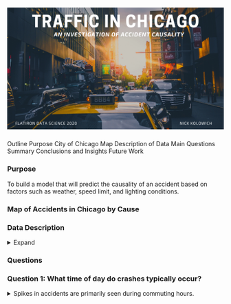 ![png](https://raw.githubusercontent.com/Nick-Kolowich/Project-3-Chicago-Car-Crashes/main/Images/coverphoto.png)

###
Outline
Purpose
City of Chicago Map
Description of Data
Main Questions
Summary Conclusions and Insights
Future Work

### Purpose
To build a model that will predict the causality of an accident based on factors such as weather, speed limit, and lighting conditions.

### Map of Accidents in Chicago by Cause


### Data Description
<details>
    <summary> Expand </summary>
Crash data shows information about each traffic crash on city streets within the City of Chicago limits and under the jurisdiction of Chicago Police Department (CPD). The data contains information on 45,3326 accidents occuring inside the Chicago city limits during 2015. All crashes are recorded as per the format specified in the Traffic Crash Report, SR1050, of the Illinois Department of Transportation.
</details>

### Questions
    
<h3> Question 1: What time of day do crashes typically occur? </h3>
<details>
    
   <summary> Spikes in accidents are primarily seen during commuting hours. </summary>
    
![image png](https://github.com/Nick-Kolowich/Project-3-Chicago-Car-Crashes/blob/main/Images/hourofcrashdistpresentation.png) 

</details>
